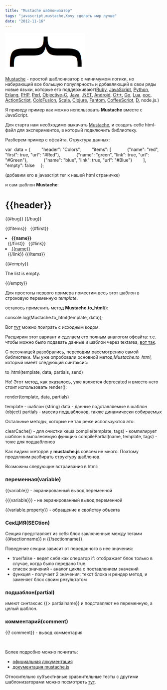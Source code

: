 ```yaml
---
title: "Mustache шаблонизатор"
tags: "javascript,mustache,Хочу сделать мир лучше"
date: "2012-11-16"
---
```


![](images/mustache_js.png "mustache_js")

[Mustache](https://mustache.github.com) - простой шаблонизатор с минимумом логики, но набирающий все большую популярность и добавляющий в свои ряды новые языки, которые его поддерживают([Ruby](https://github.com/defunkt/mustache), [JavaScript](https://github.com/janl/mustache.js), [Python](https://github.com/defunkt/pystache), [Erlang](https://github.com/mojombo/mustache.erl), [PHP](https://github.com/bobthecow/mustache.php), [Perl](https://github.com/pvande/Template-Mustache), [Objective-C](https://github.com/groue/GRMustache), [Java](https://github.com/spullara/mustache.java), [.NET](https://github.com/jdiamond/Nustache), [Android](https://github.com/samskivert/jmustache), [C++](https://github.com/mrtazz/plustache), [Go](https://github.com/hoisie/mustache.go/), [Lua](https://github.com/nrk/hige), [ooc](https://github.com/joshthecoder/mustang), [ActionScript](https://github.com/hyakugei/mustache.as), [ColdFusion](https://github.com/pmcelhaney/Mustache.cfc), [Scala](https://github.com/scalate/scalate), [Clojure](https://github.com/fhd/clostache), [Fantom](https://github.com/vspy/mustache), [CoffeeScript](https://github.com/pvande/Milk), [D](https://github.com/repeatedly/mustache4d), node.js.)

Я приведу пример как можно использовать **Mustache** вместе с JavaScript.

Для старта нам необходимо выкачать [Mustache](https://github.com/janl/mustache.js/raw/master/mustache.js), и создать себе html-файл для экспериментов, в который подключить библиотеку.

Разберем пример с офсайта. Структура данных:

var  data = {
        "header": "Colors",
        "items": \[
            {"name": "red", "first": true, "url": "#Red"},
            {"name": "green", "link": true, "url": "#Green"},
            {"name": "blue", "link": true, "url": "#Blue"}
        \],
        "empty": false
    };

(добавим его в javascript тег к нашей html страничке)

и сам шаблон **Mustache**:

<h1>{{header}}</h1>
{{#bug}}
{{/bug}}

{{#items}}
  {{#first}}
    <li><strong>{{name}}</strong></li>
  {{/first}}
  {{#link}}
    <li><a href="{{url}}">{{name}}</a></li>
  {{/link}}
{{/items}}

{{#empty}}
  <p>The list is empty.</p>
{{/empty}}

Для простоты первого примера поместим весь этот шаблон в строковую переменную _template_.

осталось применить метод **Mustache.to\_html**():

console.log(Mustache.to\_html(template, data));

Вот [тут](https://jsfiddle.net/STEVER/nvxe3/1/) можно поиграть с исходным кодом.

Расширим этот вариант и сделаем его полным аналогом офсайта: т.е. чтобы можно было подавать данные и шаблон через textarea, [вот так](https://jsfiddle.net/STEVER/nvxe3/2/).

С песочницей разобрались, переходим рассмотрению самой библиотеки. Мы уже опробовали основной метод _Mustache.to\_html_, который имеет следующий синтаксис:

to\_html(template, data, partials, send)

Но! Этот метод, как оказалось, уже является deprecated и вместо него стоит использовать render():

render(template, data, partials)

template - шаблон (string)
data - данные подставляемые в шаблон (object)
partials - массив подшаблонов, также динамически собираемых

Остальные методы, которые не так реже используются это:

clearCache() - для очистки кеша
compile(template, tags) - компилирует шаблон в выполняемую функцию
compilePartial(name, template, tags) - тоже для подшаблонов

Как видим: методов у **mustache.js** совсем не много. Поэтому продолжим разбирать структуру шаблонов.

Возможны следующие встраивания в html:

### переменная(variable)

{{variable}} - экранированный вывод переменной

{{{variable}}} - не экранированный вывод переменной

{{variable.property}} - обращение к свойству объекта

### СекЦИЯ(SECtion)

Секция представляет из себя блок заключенные между тегами {{#sectionname}} и {{/sectionname}}

Поведение секции зависит от переданного в нее значения:

- true/false - ведет себя как оператор if: отображает блок только в случае, когда было передано true.
- список значений - аналог цикла с поставлением значений
- функция - получает 2 значения: текст блока и рендер метод, и заменяет блок своим результатом

### подшаблон(partial)

имеют синтаксис {{> partialname}} и подставляют не переменную, а целый шаблон.

### комментарий(comment)

{{! comment}} - вывод комментария

 

Более подробно можно почитать:

- [официальная документация](https://mustache.github.com/mustache.5.html)
- [документация mustache.js](https://github.com/janl/mustache.js)

Относительно субъективные сравнительные тесты с другими шаблонизаторами можно посмотреть [тут](https://akdubya.github.com/dustjs/benchmark/index.html).
